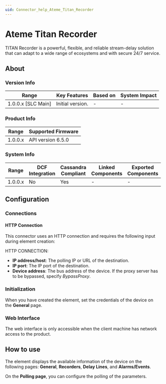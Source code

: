 ```yaml
---
uid: Connector_help_Ateme_Titan_Recorder
---
```


# Ateme Titan Recorder

TITAN Recorder is a powerful, flexible, and reliable stream-delay solution that can adapt to a wide range of ecosystems and with secure 24/7 service.

## About

### Version Info

| Range                | Key Features     | Based on     | System Impact     |
|----------------------|------------------|--------------|-------------------|
| 1.0.0.x \[SLC Main\] | Initial version. | \-           | \-                |

### Product Info

| Range     | Supported Firmware     |
|-----------|------------------------|
| 1.0.0.x   | API version 6.5.0      |

### System Info

| Range     | DCF Integration     | Cassandra Compliant     | Linked Components     | Exported Components     |
|-----------|---------------------|-------------------------|-----------------------|-------------------------|
| 1.0.0.x   | No                  | Yes                     | \-                    | \-                      |

## Configuration

### Connections

#### HTTP Connection

This connector uses an HTTP connection and requires the following input during element creation:

HTTP CONNECTION:

- **IP address/host**: The polling IP or URL of the destination.
- **IP port**: The IP port of the destination.
- **Device address**: The bus address of the device. If the proxy server has to be bypassed, specify *BypassProxy*.

### Initialization

When you have created the element, set the credentials of the device on the **General** page.

### Web Interface

The web interface is only accessible when the client machine has network access to the product.

## How to use

The element displays the available information of the device on the following pages: **General**, **Recorders**, **Delay Lines**, and **Alarms/Events**.

On the **Polling page**, you can configure the polling of the parameters.
